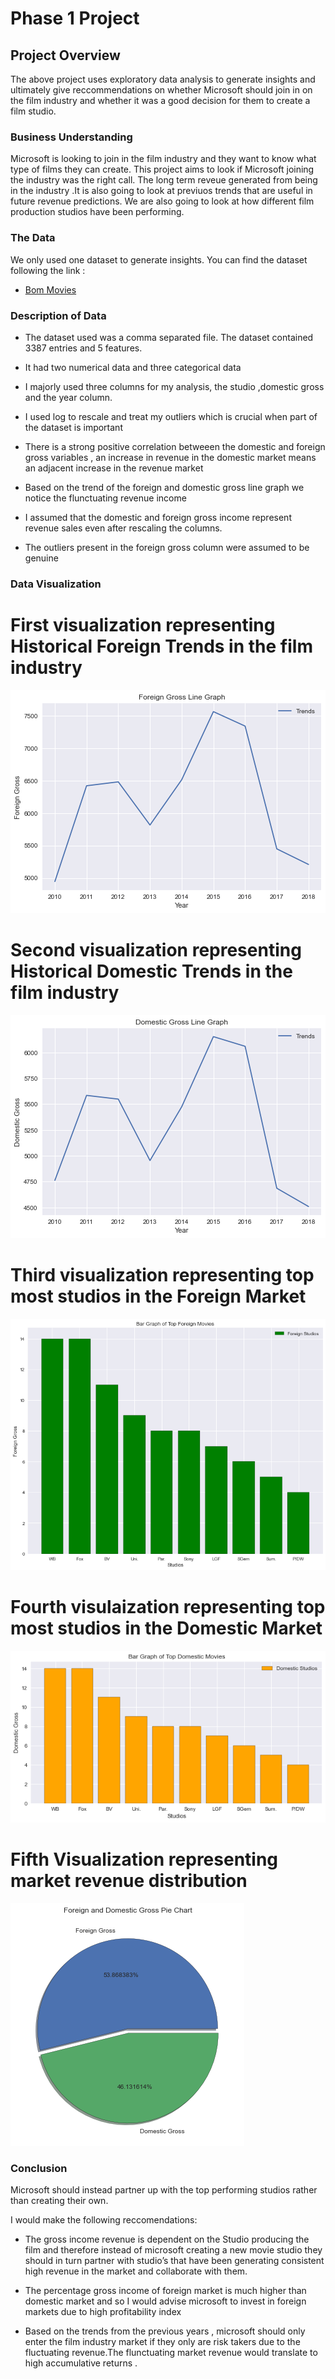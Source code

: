 # Phase 1 Project 

## Project Overview

The above project uses exploratory data analysis to generate insights and ultimately give reccommendations on whether Microsoft should join in on the film industry and whether it was a good decision for them to create a film studio.


### Business Understanding

Microsoft is looking to join in the film industry and they want to know what type of films they can create. This project aims to look if Microsoft joining the industry was the right call. The long term reveue generated from being in the industry .It is also going to look at previuos trends that are useful in future revenue predictions. We are also going to look at how different film production studios have been performing.

### The Data

We only used one dataset to generate insights. You can find the dataset following the link :

* [Bom Movies](https://bom.movie_gross.csv.gz/)

### Description of Data
- The dataset used was a comma separated file. The dataset contained 3387 entries and 5 features.
- It had two numerical data and three categorical data
- I majorly used three columns for my analysis, the studio ,domestic gross and the year column.
- I used log to rescale and treat my outliers which is crucial when part of the dataset is important
- There is a strong positive correlation betweeen the domestic and foreign gross variables , an increase in revenue in the domestic market means an adjacent increase in the revenue market 
- Based on the trend of the foreign and domestic gross line graph we notice the flunctuating revenue income
 
- I assumed that the domestic and foreign gross income represent revenue sales even after rescaling the columns.
- The outliers present in the foreign gross column were assumed to be genuine

### Data Visualization

# First visualization representing Historical Foreign Trends in the film industry 

![Alt text](index1.png)

# Second visualization  representing Historical Domestic Trends in the film industry

![Alt text](index2.png)

# Third visualization representing top most studios in the Foreign Market

![Alt text](index3.png)

# Fourth visulaization representing top most studios in the Domestic Market

![Alt text](index4.png)

# Fifth Visualization representing market revenue distribution

![Alt text](index5.png)

### Conclusion

Microsoft should instead partner up with the top performing studios rather than creating their own.

I would make the following reccomendations:

- The gross income revenue is dependent on the Studio producing the film and therefore instead of microsoft  creating a new movie studio they should in turn partner with studio’s that have been generating consistent high revenue in the market and collaborate with them.

- The percentage gross income of foreign market is much higher than domestic market and so I would advise microsoft to invest in foreign markets due to high profitability index

- Based on the trends from the previous years , microsoft should only enter the film industry market if they only are risk takers due to the fluctuating revenue.The flunctuating market revenue would translate to high accumulative returns .
